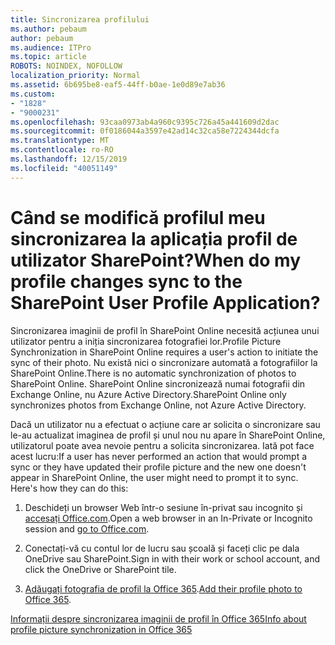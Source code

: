 ```yaml
---
title: Sincronizarea profilului
ms.author: pebaum
author: pebaum
ms.audience: ITPro
ms.topic: article
ROBOTS: NOINDEX, NOFOLLOW
localization_priority: Normal
ms.assetid: 6b695be8-eaf5-44ff-b0ae-1e0d89e7ab36
ms.custom:
- "1828"
- "9000231"
ms.openlocfilehash: 93caa0973ab4a960c9395c726a45a441609d2dac
ms.sourcegitcommit: 0f0186044a3597e42ad14c32ca58e7224344dcfa
ms.translationtype: MT
ms.contentlocale: ro-RO
ms.lasthandoff: 12/15/2019
ms.locfileid: "40051149"
---
```

# <a name="when-do-my-profile-changes-sync-to-the-sharepoint-user-profile-application"></a><span data-ttu-id="d4fd8-102">Când se modifică profilul meu sincronizarea la aplicația profil de utilizator SharePoint?</span><span class="sxs-lookup"><span data-stu-id="d4fd8-102">When do my profile changes sync to the SharePoint User Profile Application?</span></span>

<span data-ttu-id="d4fd8-103">Sincronizarea imaginii de profil în SharePoint Online necesită acțiunea unui utilizator pentru a iniția sincronizarea fotografiei lor.</span><span class="sxs-lookup"><span data-stu-id="d4fd8-103">Profile Picture Synchronization in SharePoint Online requires a user's action to initiate the sync of their photo.</span></span> <span data-ttu-id="d4fd8-104">Nu există nici o sincronizare automată a fotografiilor la SharePoint Online.</span><span class="sxs-lookup"><span data-stu-id="d4fd8-104">There is no automatic synchronization of photos to SharePoint Online.</span></span> <span data-ttu-id="d4fd8-105">SharePoint Online sincronizează numai fotografii din Exchange Online, nu Azure Active Directory.</span><span class="sxs-lookup"><span data-stu-id="d4fd8-105">SharePoint Online only synchronizes photos from Exchange Online, not Azure Active Directory.</span></span>

<span data-ttu-id="d4fd8-106">Dacă un utilizator nu a efectuat o acțiune care ar solicita o sincronizare sau le-au actualizat imaginea de profil și unul nou nu apare în SharePoint Online, utilizatorul poate avea nevoie pentru a solicita sincronizarea. Iată pot face acest lucru:</span><span class="sxs-lookup"><span data-stu-id="d4fd8-106">If a user has never performed an action that would prompt a sync or they have updated their profile picture and the new one doesn't appear in SharePoint Online, the user might need to prompt it to sync. Here's how they can do this:</span></span>

1. <span data-ttu-id="d4fd8-107">Deschideți un browser Web într-o sesiune în-privat sau incognito și [accesați Office.com](http://www.office.com/).</span><span class="sxs-lookup"><span data-stu-id="d4fd8-107">Open a web browser in an In-Private or Incognito session and [go to Office.com](http://www.office.com/).</span></span>

2. <span data-ttu-id="d4fd8-108">Conectați-vă cu contul lor de lucru sau școală și faceți clic pe dala OneDrive sau SharePoint.</span><span class="sxs-lookup"><span data-stu-id="d4fd8-108">Sign in with their work or school account, and click the OneDrive or SharePoint tile.</span></span>

3. <span data-ttu-id="d4fd8-109">[Adăugați fotografia de profil la Office 365](https://support.office.com/article/Add-your-profile-photo-to-Office-365-2eaf93fd-b3f1-43b9-9cdc-bdcd548435b7).</span><span class="sxs-lookup"><span data-stu-id="d4fd8-109">[Add their profile photo to Office 365](https://support.office.com/article/Add-your-profile-photo-to-Office-365-2eaf93fd-b3f1-43b9-9cdc-bdcd548435b7).</span></span>

[<span data-ttu-id="d4fd8-110">Informații despre sincronizarea imaginii de profil în Office 365</span><span class="sxs-lookup"><span data-stu-id="d4fd8-110">Info about profile picture synchronization in Office 365</span></span>](https://support.office.com/article/Information-about-user-profile-synchronization-in-SharePoint-Online-177eb196-5887-43c9-84c3-b98a43d35129)

